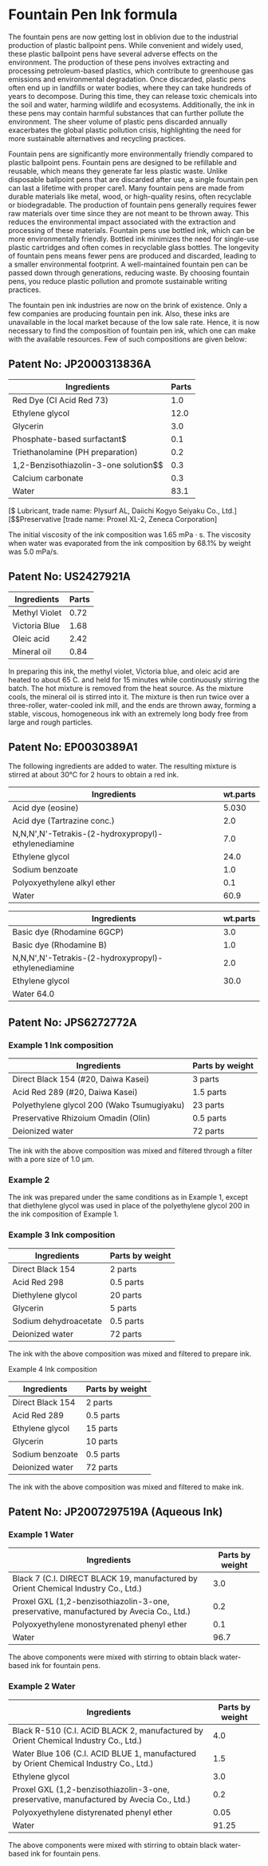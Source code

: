 # Fountain Pen Ink formula

The fountain pens are now getting lost in oblivion due to the industrial production of plastic ballpoint pens. While convenient and widely used, these plastic ballpoint pens have several adverse effects on the environment. The production of these pens involves extracting and processing petroleum-based plastics, which contribute to greenhouse gas emissions and environmental degradation. Once discarded, plastic pens often end up in landfills or water bodies, where they can take hundreds of years to decompose. During this time, they can release toxic chemicals into the soil and water, harming wildlife and ecosystems. Additionally, the ink in these pens may contain harmful substances that can further pollute the environment. The sheer volume of plastic pens discarded annually exacerbates the global plastic pollution crisis, highlighting the need for more sustainable alternatives and recycling practices.

Fountain pens are significantly more environmentally friendly compared to plastic ballpoint pens. Fountain pens are designed to be refillable and reusable, which means they generate far less plastic waste. Unlike disposable ballpoint pens that are discarded after use, a single fountain pen can last a lifetime with proper care1. Many fountain pens are made from durable materials like metal, wood, or high-quality resins, often recyclable or biodegradable. The production of fountain pens generally requires fewer raw materials over time since they are not meant to be thrown away. This reduces the environmental impact associated with the extraction and processing of these materials. Fountain pens use bottled ink, which can be more environmentally friendly. Bottled ink minimizes the need for single-use plastic cartridges and often comes in recyclable glass bottles. The longevity of fountain pens means fewer pens are produced and discarded, leading to a smaller environmental footprint. A well-maintained fountain pen can be passed down through generations, reducing waste. By choosing fountain pens, you reduce plastic pollution and promote sustainable writing practices. 

The fountain pen ink industries are now on the brink of existence. Only a few companies are producing fountain pen ink. Also, these inks are unavailable in the local market because of the low sale rate. Hence, it is now necessary to find the composition of fountain pen ink, which one can make with the available resources. Few of such compositions are given below:

## Patent No: JP2000313836A

|Ingredients |Parts|
|---|---|
|Red Dye (CI Acid Red 73)| 1.0 |
|Ethylene glycol| 12.0 |
|Glycerin| 3.0 |
|Phosphate-based surfactant$| 0.1| 
|Triethanolamine (PH preparation) |0.2 |
|1,2-Benzisothiazolin-3-one solution$$| 0.3| 
|Calcium carbonate |0.3 |
|Water |83.1 |

[$ Lubricant, trade name: Plysurf AL, Daiichi Kogyo Seiyaku Co., Ltd.] 
[$$Preservative [trade name: Proxel XL-2, Zeneca Corporation] 

The initial viscosity of the ink composition was 1.65 mPa · s. The viscosity when water was evaporated from the ink composition by 68.1% by weight was 5.0 mPa/s.

## Patent No: US2427921A

|Ingredients |Parts |
|---|---|
Methyl Violet |0.72 |
|Victoria Blue| 1.68 |
|Oleic acid |2.42 |
|Mineral oil| 0.84|

In preparing this ink, the methyl violet, Victoria blue, and oleic acid are heated to about 65 C. and held for 15 minutes while continuously stirring the batch. The hot mixture is removed from the heat source. As the mixture cools, the mineral oil is stirred into it. The mixture is then run twice over a three-roller, water-cooled ink mill, and the ends are thrown away, forming a stable, viscous, homogeneous ink with an extremely long body free from large and rough particles.


## Patent No: EP0030389A1

The following ingredients are added to water. The resulting mixture is stirred at about 30°C for 2 hours to obtain a red ink. 

|Ingredients |wt.parts|
|---|---|
|Acid dye (eosine)| 5.030|
|Acid dye (Tartrazine conc.)| 2.0|
|N,N,N',N'-Tetrakis-(2-hydroxypropyl)-ethylenediamine |7.0|
|Ethylene glycol |24.0|
|Sodium benzoate| 1.0|
|Polyoxyethylene alkyl ether |0.1|
|Water| 60.9|


|Ingredients |wt.parts|
|---|---|
|Basic dye (Rhodamine 6GCP)| 3.0|
|Basic dye (Rhodamine B)  |  1.0|
|N,N,N',N'-Tetrakis-(2-hydroxypropyl)-ethylenediamine| 2.0|
|Ethylene glycol |30.0|
|Water 64.0|

## Patent No: JPS6272772A

### Example 1 Ink composition 

|Ingredients|Parts by weight |
|---|---|
|Direct Black 154 (#20, Daiwa Kasei)| 3 parts |
|Acid Red 289 (#20, Daiwa Kasei) |1.5 parts |
|Polyethylene glycol 200 (Wako Tsumugiyaku) |23 parts |
|Preservative Rhizoium Omadin (Olin)| 0.5 parts |
|Deionized water |72 parts |

The ink with the above composition was mixed and filtered through a filter with a pore size of 1.0 μm. 

### Example 2 

The ink was prepared under the same conditions as in Example 1, except that diethylene glycol was used in place of the polyethylene glycol 200 in the ink composition of Example 1. 

### Example 3 Ink composition 

|Ingredients|Parts by weight |
|---|---|
|Direct Black 154 |2 parts |
|Acid Red 298 |0.5 parts |
|Diethylene glycol |20 parts |
|Glycerin |5 parts |
|Sodium dehydroacetate |0.5 parts |
|Deionized water |72 parts |

The ink with the above composition was mixed and filtered to prepare ink. 

Example 4 Ink composition 

|Ingredients|Parts by weight |
|---|---|
|Direct Black 154 |2 parts |
|Acid Red 289| 0.5 parts |
|Ethylene glycol |15 parts |
|Glycerin |10 parts |
|Sodium benzoate |0.5 parts |
|Deionized water| 72 parts |

The ink with the above composition was mixed and filtered to make ink. 

## Patent No: JP2007297519A (Aqueous Ink)

### Example 1 Water 

|Ingredients|Parts by weight |
|---|---|
|Black 7 (C.I. DIRECT BLACK 19, manufactured by Orient Chemical Industry Co., Ltd.)| 3.0 | 
|Proxel GXL (1,2-benzisothiazolin-3-one, preservative, manufactured by Avecia Co., Ltd.) |0.2|
|Polyoxyethylene monostyrenated phenyl ether| 0.1 |
|Water |96.7 | 

The above components were mixed with stirring to obtain black water-based ink for fountain pens.



### Example 2 Water 

|Ingredients|Parts by weight |
|---|---|
|Black R-510 (C.I. ACID BLACK 2, manufactured by Orient Chemical Industry Co., Ltd.)| 4.0 |
|Water Blue 106 (C.I. ACID BLUE 1, manufactured by Orient Chemical Industry Co., Ltd.)| 1.5 |
|Ethylene glycol| 3.0 |
|Proxel GXL (1,2-benzisothiazolin-3-one, preservative, manufactured by Avecia Co., Ltd.)| 0.2 |
|Polyoxyethylene distyrenated phenyl ether| 0.05 |
|Water |91.25 |

The above components were mixed with stirring to obtain black water-based ink for fountain pens.
